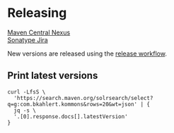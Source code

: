 # Releasing

[Maven Central Nexus](https://oss.sonatype.org/#stagingRepositories)  
[Sonatype Jira](https://issues.sonatype.org/secure/Dashboard.jspa)

New versions are released using the [release workflow](.github/workflows/release.yml).

## Print latest versions

```shell
curl -LfsS \
  'https://search.maven.org/solrsearch/select?q=g:com.bkahlert.kommons&rows=20&wt=json' | {
  jq -s \
  '.[0].response.docs[].latestVersion'
}
```
